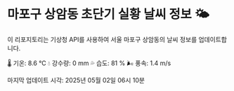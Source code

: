
# 마포구 상암동 초단기 실황 날씨 정보 🌤️

이 리포지토리는 기상청 API를 사용하여 서울 마포구 상암동의 날씨 정보를 업데이트합니다. 

🌡️ 기온: 8.6 ℃
💧 강수량: 0 mm
💦 습도: 81 %
🌬️ 풍속: 1.4 m/s

마지막 업데이트 시각: 2025년 05월 02일 06시 10분    
